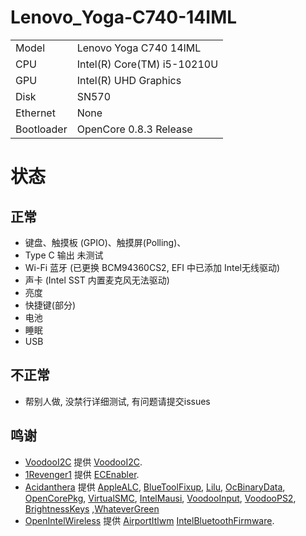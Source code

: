 # Lenovo_Yoga-C740-14IML

|            |                                                           |
| --------   | --------------------------------------------------------- |
| Model      | Lenovo Yoga C740 14IML                                    |
| CPU        | Intel(R) Core(TM) i5-10210U                               |
| GPU        | Intel(R) UHD Graphics                                     |                                                                        
| Disk       | SN570                                                     |
| Ethernet   | None                                                      |
| Bootloader | OpenCore 0.8.3 Release                                    |

# 状态
## 正常
 - 键盘、触摸板 (GPIO)、触摸屏(Polling)、
 - Type C 输出 未测试
 - Wi-Fi 蓝牙 (已更换 BCM94360CS2, EFI 中已添加 Intel无线驱动)
 - 声卡 (Intel SST 内置麦克风无法驱动)
 - 亮度 
 - 快捷键(部分)
 - 电池
 - 睡眠
 - USB
## 不正常
 - 帮别人做, 没禁行详细测试, 有问题请提交issues
 ## 鸣谢
- [VoodooI2C](https://github.com/VoodooI2C) 提供 [VoodooI2C](https://github.com/VoodooI2C/VoodooI2C).
- [1Revenger1](https://github.com/1Revenger1) 提供 [ECEnabler](https://github.com/1Revenger1/ECEnabler).
- [Acidanthera](https://github.com/acidanthera) 提供 [AppleALC](https://github.com/acidanthera/AppleALC), [BlueToolFixup](https://github.com/acidanthera/BrcmPatchRAM), [Lilu](https://github.com/acidanthera/Lilu), [OcBinaryData](https://github.com/acidanthera/OcBinaryData), [OpenCorePkg](https://github.com/acidanthera/OpenCorePkg), [VirtualSMC](https://github.com/acidanthera/VirtualSMC), [IntelMausi](https://github.com/acidanthera/IntelMausi), [VoodooInput](https://github.com/acidanthera/VoodooInput), [VoodooPS2](https://github.com/acidanthera/VoodooPS2), [BrightnessKeys](https://github.com/acidanthera/BrightnessKeys) ,[WhateverGreen](https://github.com/acidanthera/WhateverGreen)
- [OpenIntelWireless](https://github.com/OpenIntelWireless) 提供 [AirportItlwm](https://github.com/OpenIntelWireless/itlwm) [IntelBluetoothFirmware](https://github.com/OpenIntelWireless/IntelBluetoothFirmware).
